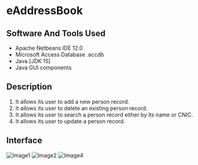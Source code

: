 # eAddressBook

## Software And Tools Used
* Apache Netbeans IDE 12.0
* Microsoft Access Database .accdb
* Java [JDK 15]
* Java GUI components

## Description
1. It allows its user to add a new person record.
2. It allows its user to delete an existing person record.
3. It allows its user to search a person record either by its name or CNIC.
4. It allows its user to update a person record.

## Interface
![Image1](https://user-images.githubusercontent.com/106020730/212565565-1139c19d-1978-4366-b766-4f9a10bae392.PNG)
![Image2](https://user-images.githubusercontent.com/106020730/212565797-57902eda-ed40-43d2-b89c-2cf0328cb467.PNG)
![Image4](https://user-images.githubusercontent.com/106020730/212565982-2affad6c-8b79-4c28-a4cc-6f9f0b5b33f6.PNG)



